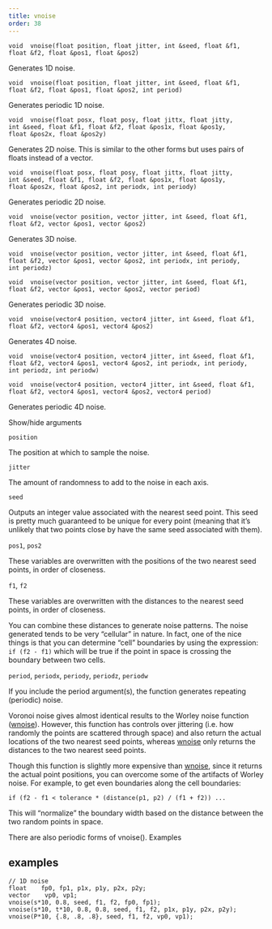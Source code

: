 ```yaml
---
title: vnoise
order: 38
---
```

`void  vnoise(float position, float jitter, int &seed, float &f1, float &f2, float &pos1, float &pos2)`

Generates 1D noise.

`void  vnoise(float position, float jitter, int &seed, float &f1, float &f2, float &pos1, float &pos2, int period)`

Generates periodic 1D noise.

`void  vnoise(float posx, float posy, float jittx, float jitty, int &seed, float &f1, float &f2, float &pos1x, float &pos1y, float &pos2x, float &pos2y)`

Generates 2D noise. This is similar to the other forms but uses pairs of floats instead of a vector.

`void  vnoise(float posx, float posy, float jittx, float jitty, int &seed, float &f1, float &f2, float &pos1x, float &pos1y, float &pos2x, float &pos2, int periodx, int periody)`

Generates periodic 2D noise.

`void  vnoise(vector position, vector jitter, int &seed, float &f1, float &f2, vector &pos1, vector &pos2)`

Generates 3D noise.

`void  vnoise(vector position, vector jitter, int &seed, float &f1, float &f2, vector &pos1, vector &pos2, int periodx, int periody, int periodz)`

`void  vnoise(vector position, vector jitter, int &seed, float &f1, float &f2, vector &pos1, vector &pos2, vector period)`

Generates periodic 3D noise.

`void  vnoise(vector4 position, vector4 jitter, int &seed, float &f1, float &f2, vector4 &pos1, vector4 &pos2)`

Generates 4D noise.

`void  vnoise(vector4 position, vector4 jitter, int &seed, float &f1, float &f2, vector4 &pos1, vector4 &pos2, int periodx, int periody, int periodz, int periodw)`

`void  vnoise(vector4 position, vector4 jitter, int &seed, float &f1, float &f2, vector4 &pos1, vector4 &pos2, vector4 period)`

Generates periodic 4D noise.

Show/hide arguments

`position`

The position at which to sample the noise.

`jitter`

The amount of randomness to add to the noise in each axis.

`seed`

Outputs an integer value associated with the nearest seed point. This seed is pretty much guaranteed to be unique for every point (meaning that it’s unlikely that two points close by have the same seed associated with them).

`pos1`, `pos2`

These variables are overwritten with the positions of the two nearest seed points, in order of closeness.

`f1`, `f2`

These variables are overwritten with the distances to the nearest seed points, in order of closeness.

You can combine these distances to generate noise patterns. The noise generated tends to be very “cellular” in nature. In fact, one of the nice things is that you can determine “cell” boundaries by using the expression: `if (f2 - f1)` which will be true if the point in space is crossing the boundary between two cells.

`period`, `periodx`, `periody`, `periodz`, `periodw`

If you include the period argument(s), the function generates repeating (periodic) noise.

Voronoi noise gives almost identical results to the Worley noise function ([wnoise](wnoise.html "Generates Worley (cellular) noise.")). However, this function has controls over jittering (i.e. how randomly the points are scattered through space) and also return the actual locations of the two nearest seed points, whereas [wnoise](wnoise.html "Generates Worley (cellular) noise.") only returns the distances to the two nearest seed points.

Though this function is slightly more expensive than [wnoise](wnoise.html "Generates Worley (cellular) noise."), since it returns the actual point positions, you can overcome some of the artifacts of Worley noise. For example, to get even boundaries along the cell boundaries:

```vex
if (f2 - f1 < tolerance * (distance(p1, p2) / (f1 + f2)) ...

```

This will “normalize” the boundary width based on the distance between the two random points in space.

There are also periodic forms of vnoise().
Examples

## examples

```vex
// 1D noise
float    fp0, fp1, p1x, p1y, p2x, p2y;
vector    vp0, vp1;
vnoise(s*10, 0.8, seed, f1, f2, fp0, fp1);
vnoise(s*10, t*10, 0.8, 0.8, seed, f1, f2, p1x, p1y, p2x, p2y);
vnoise(P*10, {.8, .8, .8}, seed, f1, f2, vp0, vp1);

```
